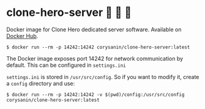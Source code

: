 # clone-hero-server 🎸 🥁 🐳

Docker image for Clone Hero dedicated server software. Available on [Docker Hub](https://hub.docker.com/r/corysanin/clone-hero-server).

```$ docker run --rm -p 14242:14242 corysanin/clone-hero-server:latest```

The Docker image exposes port 14242 for network communication by default. This can be configured in `settings.ini`

`settings.ini` is stored in `/usr/src/config`. So if you want to modify it, create a `config` directory and use:

```$ docker run --rm -p 14242:14242 -v $(pwd)/config:/usr/src/config corysanin/clone-hero-server:latest```